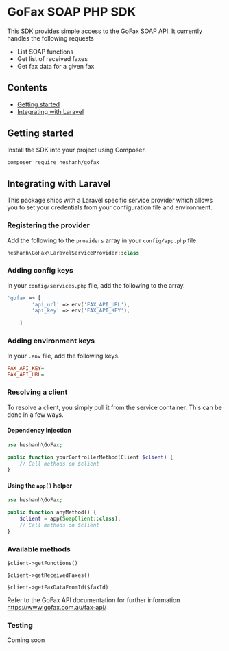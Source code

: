 # GoFax SOAP PHP SDK

This SDK provides simple access to the GoFax SOAP API. 
It currently handles the following requests

- List SOAP functions
- Get list of received faxes
- Get fax data for a given fax


## Contents

- [Getting started](#getting-started)
- [Integrating with Laravel](#integrating-with-laravel)

## Getting started

Install the SDK into your project using Composer.

```bash
composer require heshanh/gofax
```

## Integrating with Laravel

This package ships with a Laravel specific service provider which allows you to set your credentials from your configuration file and environment.

### Registering the provider

Add the following to the `providers` array in your `config/app.php` file.

```php
heshanh\GoFax\LaravelServiceProvider::class
```

### Adding config keys

In your `config/services.php` file, add the following to the array.

```php
'gofax'=> [
        'api_url' => env('FAX_API_URL'),
        'api_key' => env('FAX_API_KEY'),

    ]
```

### Adding environment keys

In your `.env` file, add the following keys.

```ini
FAX_API_KEY=
FAX_API_URL=

```

### Resolving a client

To resolve a client, you simply pull it from the service container. This can be done in a few ways.

#### Dependency Injection

```php
use heshanh\GoFax;

public function yourControllerMethod(Client $client) {
    // Call methods on $client
}
```

#### Using the `app()` helper

```php
use heshanh\GoFax;

public function anyMethod() {
    $client = app(SoapClient::class);
    // Call methods on $client
}
```

### Available methods

```
$client->getFunctions()

$client->getReceivedFaxes()

$client->getFaxDataFromId($faxId)

```

Refer to the GoFax API documentation for further information
https://www.gofax.com.au/fax-api/


### Testing

Coming soon